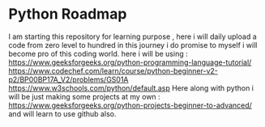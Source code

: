 # Python Roadmap
I am starting this repository for learning purpose , here i will  daily upload a code from zero level to hundred in this journey i do promise to myself i will become pro of this coding world.
here i will be using : https://www.geeksforgeeks.org/python-programming-language-tutorial/
                       https://www.codechef.com/learn/course/python-beginner-v2-p2/BP00BP17A_V2/problems/GS01A
                       https://www.w3schools.com/python/default.asp
Here along with python i will be just making some projects at my own : https://www.geeksforgeeks.org/python-projects-beginner-to-advanced/
and will learn to use github also.
